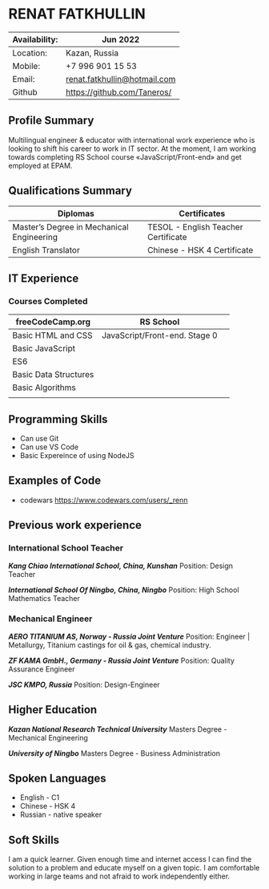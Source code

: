 # RENAT FATKHULLIN
| Availability: | Jun 2022 |
| ------------ | ------------ |
| Location: | Kazan, Russia |
| Mobile: | +7 996 901 15 53 |
| Email: | renat.fatkhullin@hotmail.com |
|Github| https://github.com/Taneros/|

## Profile Summary
Multilingual engineer & educator with international work experience who is looking to shift his career to work in IT sector. At the moment, I am working towards completing RS School course «JavaScript/Front-end» and get employed at EPAM.


## Qualifications Summary
| Diplomas | Certificates |
| ------------ | ------------ |
|Master’s Degree in Mechanical Engineering| TESOL - English Teacher Certificate |
|English Translator|Chinese - HSK 4 Certificate|

## IT Experience

### Courses Completed

| freeCodeCamp.org  | RS School  |   |
| ------------ | ------------ | ------------ |
| Basic HTML and CSS| JavaScript/Front-end. Stage 0 |
Basic JavaScript | 
ES6 |
Basic Data Structures |
Basic Algorithms |
|   |   |

## Programming Skills

- Can use Git
- Can use VS Code
- Basic Expereince of using NodeJS

## Examples of Code

- codewars https://www.codewars.com/users/_renn

## Previous work experience

### International School Teacher

***Kang Chiao International School, China, Kunshan***
Position: Design Teacher

***International School Of Ningbo, China, Ningbo***
Position: High School Mathematics Teacher

### Mechanical Engineer
***AERO TITANIUM AS, Norway - Russia Joint Venture***
Position: Engineer | Metallurgy, Titanium castings for oil & gas, chemical industry.

***ZF KAMA GmbH., Germany - Russia Joint Venture***
Position: Quality Assurance Engineer

***JSC KMPO, Russia***
Position: Design-Engineer

## Higher Education
***Kazan National Research Technical University***
Masters Degree - Mechanical Engineering

***University of Ningbo***
Masters Degree - Business Administration

## Spoken Languages
- English - C1
- Chinese - HSK 4
- Russian - native speaker

## Soft Skills

I am a quick learner. Given enough time and internet access I can find the solution to a problem and educate myself on a given topic. I am comfortable working in large teams and not afraid to work independently either.
